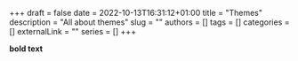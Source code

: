 +++ 
draft = false
date = 2022-10-13T16:31:12+01:00
title = "Themes"
description = "All about themes"
slug = ""
authors = []
tags = []
categories = []
externalLink = ""
series = []
+++

**bold text**